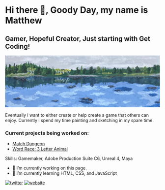 <h1> Hi there 👋, Goody Day, my name is Matthew </h1>

<h2> Gamer, Hopeful Creator, Just starting with Get Coding! </h2>

![Gamer, Hopeful Creator, Just starting with Get Coding!](https://github.com/Gyro-trix/Gyro-trix/blob/main/SimpleBanner.jpg)

Eventually I want to either create or help create a game that others can enjoy. Currently I spend my time painting and sketching in my spare time.

<h3>Current projects being worked on:</h3>

- [Match Dungeon](https://gyro-trix.github.io/MatchDungeon/) 
- [Word Race: 3 Letter Animal](https://gyro-trix.github.io/wordGameTypeOne/) 

Skills: Gamemaker, Adobe Production Suite C6, Unreal 4, Maya

- 🔭 I’m currently working on this page. 
- 🌱 I’m currently learning HTML, CSS, and JavaScript


[<img src='https://cdn.jsdelivr.net/npm/simple-icons@3.0.1/icons/twitter.svg' alt='twitter' height='40'>](https://twitter.com/@Gyrotrix)  [<img src='https://cdn.jsdelivr.net/npm/simple-icons@3.0.1/icons/icloud.svg' alt='website' height='40'>](https://matthewdgarrett.wordpress.com)  

